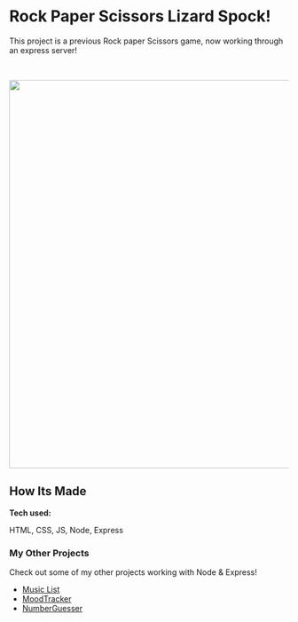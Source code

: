 # Rock Paper Scissors Lizard Spock!

This project is a previous Rock paper Scissors game, now working through an express server!

&emsp;

<img src="" width="700">

<!-- &emsp;&emsp;&emsp;&emsp;&emsp;&emsp;&emsp;&emsp;&emsp;&emsp;&emsp;&emsp;&emsp;&emsp;&emsp;[Click Here to go to the website!]() -->

## How Its Made 

**Tech used:** 

HTML, CSS, JS, Node, Express

### My Other Projects 

Check out some of my other projects working with Node & Express!

* [Music List](https://github.com/DashlinS/MyMusicList)
* [MoodTracker](https://github.com/DashlinS/moodtracker)
* [NumberGuesser](https://github.com/DashlinS/NumberGuesser)